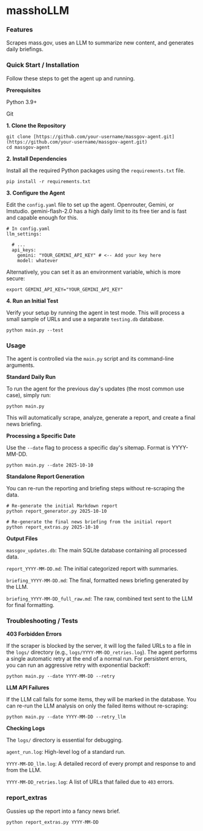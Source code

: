 
# masshoLLM

### Features

Scrapes mass.gov, uses an LLM to summarize new content, and generates daily briefings.

### Quick Start / Installation

Follow these steps to get the agent up and running.

**Prerequisites**

Python 3.9+

Git

**1. Clone the Repository**

```
git clone [https://github.com/your-username/massgov-agent.git](https://github.com/your-username/massgov-agent.git)
cd massgov-agent
```

**2. Install Dependencies**

Install all the required Python packages using the `requirements.txt` file.

```
pip install -r requirements.txt
```

**3. Configure the Agent**

Edit the `config.yaml` file to set up the agent. Openrouter, Gemini, or lmstudio. gemini-flash-2.0 has a high daily limit to its free tier and is fast and capable enough for this. 

```
# In config.yaml
llm_settings:

  # ...
  api_keys:
    gemini: "YOUR_GEMINI_API_KEY" # <-- Add your key here
    model: whatever 
```

Alternatively, you can set it as an environment variable, which is more secure:

```
export GEMINI_API_KEY="YOUR_GEMINI_API_KEY"
```

**4. Run an Initial Test**

Verify your setup by running the agent in test mode. This will process a small sample of URLs and use a separate `testing.db` database.

```
python main.py --test
```

### Usage

The agent is controlled via the `main.py` script and its command-line arguments.

**Standard Daily Run**

To run the agent for the previous day's updates (the most common use case), simply run:

```
python main.py
```

This will automatically scrape, analyze, generate a report, and create a final news briefing.

**Processing a Specific Date**

Use the `--date` flag to process a specific day's sitemap. Format is YYYY-MM-DD. 

```
python main.py --date 2025-10-10
```

**Standalone Report Generation**

You can re-run the reporting and briefing steps without re-scraping the data.

```
# Re-generate the initial Markdown report
python report_generator.py 2025-10-10

# Re-generate the final news briefing from the initial report
python report_extras.py 2025-10-10
```

**Output Files**

`massgov_updates.db`: The main SQLite database containing all processed data.

`report_YYYY-MM-DD.md`: The initial categorized report with summaries.

`briefing_YYYY-MM-DD.md`: The final, formatted news briefing generated by the LLM.

`briefing_YYYY-MM-DD_full_raw.md`: The raw, combined text sent to the LLM for final formatting.

### Troubleshooting / Tests

**403 Forbidden Errors**

If the scraper is blocked by the server, it will log the failed URLs to a file in the `logs/` directory (e.g., `logs/YYYY-MM-DD_retries.log`). The agent performs a single automatic retry at the end of a normal run. For persistent errors, you can run an aggressive retry with exponential backoff:

```
python main.py --date YYYY-MM-DD --retry
```

**LLM API Failures**

If the LLM call fails for some items, they will be marked in the database. You can re-run the LLM analysis on only the failed items without re-scraping:

```
python main.py --date YYYY-MM-DD --retry_llm
```

**Checking Logs**

The `logs/` directory is essential for debugging.

`agent_run.log`: High-level log of a standard run.

`YYYY-MM-DD_llm.log`: A detailed record of every prompt and response to and from the LLM.

`YYYY-MM-DD_retries.log`: A list of URLs that failed due to `403` errors.

### report_extras

Gussies up the report into a fancy news brief. 

```
python report_extras.py YYYY-MM-DD
```
